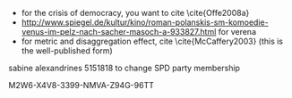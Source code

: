 - for the crisis of democracy, you want to cite \cite{Offe2008a}
- http://www.spiegel.de/kultur/kino/roman-polanskis-sm-komoedie-venus-im-pelz-nach-sacher-masoch-a-933827.html for verena
- for metric and disaggregation effect, cite \cite{McCaffery2003} (this is the well-published form)

sabine alexandrines 5151818 to change SPD party membership

M2W6-X4V8-3399-NMVA-Z94G-96TT

